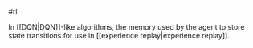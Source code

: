 #rl

In [[DQN|DQN]]-like algorithms, the memory used by the agent
to store state transitions for use in
[[experience replay|experience replay]].

